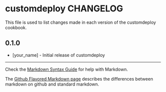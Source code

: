 customdeploy CHANGELOG
======================

This file is used to list changes made in each version of the customdeploy cookbook.

0.1.0
-----
- [your_name] - Initial release of customdeploy

- - -
Check the [Markdown Syntax Guide](http://daringfireball.net/projects/markdown/syntax) for help with Markdown.

The [Github Flavored Markdown page](http://github.github.com/github-flavored-markdown/) describes the differences between markdown on github and standard markdown.
